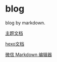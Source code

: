 # blog

blog by markdown.

[主题文档](https://theme-next.js.org/)

[hexo文档](https://hexo.io/zh-cn/docs/)

[微信 Markdown 编辑器](https://doocs.gitee.io/md/#/)
